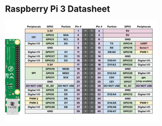# Raspberry Pi 3 Datasheet

<img src="https://github.com/FliesFree/FliesFree/blob/master/Foto/Componenti/raspberry_pi3_datasheet.png"/>
